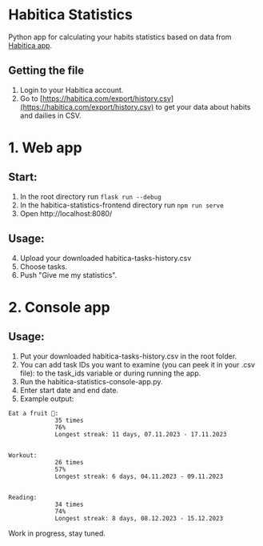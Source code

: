 # Habitica Statistics
Python app for calculating your habits statistics based on data from [Habitica app](https://habitica.com/).

## Getting the file
1. Login to your Habitica account.
2. Go to [https://habitica.com/export/history.csv](https://habitica.com/export/history.csv) to get your data about habits and dailies in CSV.

# 1. Web app

## Start:
1. In the root directory run `flask run --debug`
2. In the habitica-statistics-frontend directory run `npm run serve`
3. Open http://localhost:8080/

## Usage:
4. Upload your downloaded habitica-tasks-history.csv
5. Choose tasks.
6. Push "Give me my statistics".

# 2. Console app

## Usage:
1. Put your downloaded habitica-tasks-history.csv in the root folder.
2. You can add task IDs you want to examine (you can peek it in your .csv file): to the task_ids variable or during running the app.
3. Run the habitica-statistics-console-app.py.
4. Enter start date and end date.
5. Example output:
```
Eat a fruit 🍎:
             35 times
             76%
             Longest streak: 11 days, 07.11.2023 - 17.11.2023


Workout:
             26 times
             57%
             Longest streak: 6 days, 04.11.2023 - 09.11.2023


Reading:
             34 times
             74%
             Longest streak: 8 days, 08.12.2023 - 15.12.2023
```

Work in progress, stay tuned.
